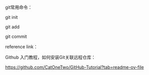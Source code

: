 git常用命令：

git init

git add

git commit



reference link：

Github 入门教程，如何安装Git关联远程仓库：

https://github.com/CatOneTwo/GitHub-Tutorial?tab=readme-ov-file
